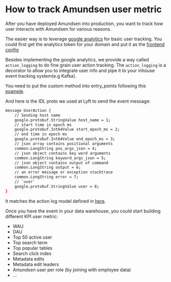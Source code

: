 # How to track Amundsen user metric

After you have deployed Amundsen into production, you want to track how user interacts with Amundsen for various reasons. 

The easier way is to leverage [google analytics](https://analytics.google.com/analytics/web/) for basic user tracking. You could first
get the analytics token for your domain and put it as the [frontend config](https://github.com/amundsen-io/amundsenfrontendlibrary/blob/54de01bdc574665316f0517aefbd55cf7ca37ef0/amundsen_application/static/js/config/config-default.ts#L22)


Besides implementing the google analytics, we provide a way called `action_logging` to do fine grain user action tracking. 
The `action_logging` is a decorator to allow you to integrate user info and pipe it to your inhouse event tracking system(e.g Kafka).

You need to put the custom method into entry_points following this 
[example](https://github.com/amundsen-io/amundsenfrontendlibrary/blob/54de01bdc574665316f0517aefbd55cf7ca37ef0/docs/configuration.md#action-logging).

And here is the IDL proto we used at Lyft to send the event message:
```bash
message UserAction {
    // Sending host name
    google.protobuf.StringValue host_name = 1;
    // start time in epoch ms
    google.protobuf.Int64Value start_epoch_ms = 2;
    // end time in epoch ms
    google.protobuf.Int64Value end_epoch_ms = 3;
    // json array contains positional arguments
    common.LongString pos_args_json = 4;
    // json object contains key word arguments
    common.LongString keyword_args_json = 5;
    // json object contains output of command
    common.LongString output = 6;
    // an error message or exception stacktrace
    common.LongString error = 7;
    // `user`
    google.protobuf.StringValue user = 8;
}
```

It matches the action log model defined in [here](https://github.com/amundsen-io/amundsenfrontendlibrary/blob/ccfd2d6b82957fef347e956b243e4048c191fc0d/amundsen_application/log/action_log_model.py).

Once you have the event in your data warehouse, you could start building different KPI user metric:
- WAU
- DAU
- Top 50 active user
- Top search term
- Top popular tables
- Search click index
- Metadata edits
- Metadata edit leaders
- Amundsen user per role (by joining with employee data)
- ...
